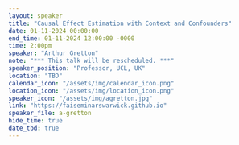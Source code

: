 ```yaml
---
layout: speaker
title: "Causal Effect Estimation with Context and Confounders"
date: 01-11-2024 00:00:00
end_time: 01-11-2024 12:00:00 -0000
time: 2:00pm
speaker: "Arthur Gretton"
note: "*** This talk will be rescheduled. ***"
speaker_position: "Professor, UCL, UK"
location: "TBD"
calendar_icon: "/assets/img/calendar_icon.png"
location_icon: "/assets/img/location_icon.png"
speaker_icon: "/assets/img/agretton.jpg"
link: "https://faiseminarswarwick.github.io"
speaker_file: a-gretton
hide_time: true
date_tbd: true
---
```

